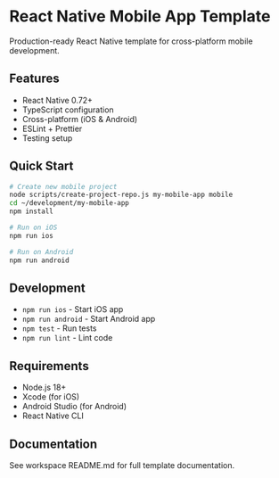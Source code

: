 # React Native Mobile App Template

Production-ready React Native template for cross-platform mobile development.

## Features
- React Native 0.72+
- TypeScript configuration
- Cross-platform (iOS & Android)
- ESLint + Prettier
- Testing setup

## Quick Start

```bash
# Create new mobile project
node scripts/create-project-repo.js my-mobile-app mobile
cd ~/development/my-mobile-app
npm install

# Run on iOS
npm run ios

# Run on Android
npm run android
```

## Development
- `npm run ios` - Start iOS app
- `npm run android` - Start Android app
- `npm test` - Run tests
- `npm run lint` - Lint code

## Requirements
- Node.js 18+
- Xcode (for iOS)
- Android Studio (for Android)
- React Native CLI

## Documentation
See workspace README.md for full template documentation.
